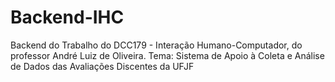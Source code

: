 # Backend-IHC
Backend do Trabalho do DCC179 - Interação Humano-Computador, do professor André Luiz de Oliveira. Tema: Sistema de Apoio à Coleta e Análise de Dados das Avaliações Discentes da UFJF
